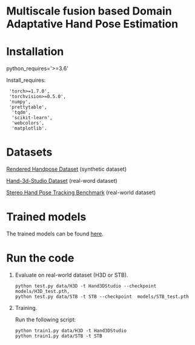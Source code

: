 
# Multiscale fusion based Domain Adaptative Hand Pose Estimation


# Installation

 python_requires='>=3.6'

 Install_requires:

  	 'torch>=1.7.0',
  	 'torchvision>=0.5.0',
  	 'numpy',
  	 'prettytable',
 	  'tqdm',
 	  'scikit-learn',
 	  'webcolors',
 	  'matplotlib'.
     
# Datasets

 [Rendered Handpose Dataset](https://lmb.informatik.uni-freiburg.de/resources/datasets/RenderedHandposeDataset.en.html) (synthetic dataset)
 
 [Hand-3d-Studio Dataset](https://www.yangangwang.com/papers/ZHAO-H3S-2020-02.html) (real-word dataset)
 
 [Stereo Hand Pose Tracking Benchmark](https://www.dropbox.com/sh/ve1yoar9fwrusz0/AAAfu7Fo4NqUB7Dn9AiN8pCca?dl=0) (real-world dataset) 



 #  Trained models
 
 The trained models can be found [here](https://drive.google.com/drive/folders/1qSaGgL0MzXq-B7QmJQSKFnHwXSMB1cL0?usp=sharing).

 
 
 # Run the code
 
 1. Evaluate on real-world dataset (H3D or STB).
    ```
    python test.py data/H3D -t Hand3DStudio --checkpoint  models/H3D_test.pth,
    python test.py data/STB -t STB --checkpoint  models/STB_test.pth
    ```
   
   
 2. Training.
    
    Run the following script:
    ```
    python train1.py data/H3D -t Hand3DStudio
    python train1.py data/STB -t STB
    ```
  
